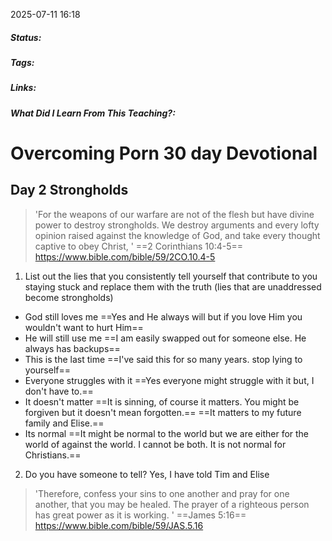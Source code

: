2025-07-11 16:18

##### Status:

##### Tags: 

##### Links:

##### What Did I Learn From This Teaching?:


# Overcoming Porn 30 day Devotional


## Day 2 Strongholds
>'For the weapons of our warfare are not of the flesh but have divine power to destroy strongholds. We destroy arguments and every lofty opinion raised against the knowledge of God, and take every thought captive to obey Christ, '
==2 Corinthians 10:4-5==
https://www.bible.com/bible/59/2CO.10.4-5


1. List out the lies that you consistently tell yourself that contribute to you staying stuck and replace them with the truth (lies that are unaddressed become strongholds)
- God still loves me
==Yes and He always will but if you love Him you wouldn't want to hurt Him==
- He will still use me
==I am easily swapped out for someone else. He always has  backups==
- This is the last time
==I've said this for so many years. stop lying to yourself==
- Everyone struggles with it
==Yes everyone might struggle with it but, I don't have to.== 
- It doesn't matter
==It is sinning, of course it matters. You might be forgiven but it doesn't mean forgotten.==
==It matters to my future family and Elise.==
- Its normal
==It might be normal to the world but we are either for the world of against the world. I cannot be both. It is not normal for Christians.==

2. Do you have someone to tell?
Yes, I have told Tim and Elise
>'Therefore, confess your sins to one another and pray for one another, that you may be healed. The prayer of a righteous person has great power as it is working. '
==James 5:16==
https://www.bible.com/bible/59/JAS.5.16
